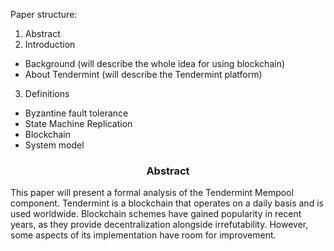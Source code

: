 Paper structure:
1. Abstract
2. Introduction
* Background (will describe the whole idea for using blockchain)
* About Tendermint (will describe the Tendermint platform)
3. Definitions
* Byzantine fault tolerance
* State Machine Replication
* Blockchain
* System model

<div align='center'> 
	<h3>Abstract</h3>
</div>

This paper will present a formal analysis of the Tendermint Mempool component. Tendermint is a blockchain that operates on a daily basis and is used worldwide. Blockchain schemes have gained popularity in recent years, as they provide decentralization alongside irrefutability. However, some aspects of its implementation have room for improvement. 

<!--stackedit_data:
eyJoaXN0b3J5IjpbLTU4MjcyOTkzNSwxMjM4MjIwMjgxLC0xMj
cwNDIxNDgyLDk2OTYxNjQ4OCwxODY2NjA4NTE4LDE3NzIzMTk3
OTUsNDgxMzE5NTk3LDcyNTI1MDQ1OSwtMTAzODc3MzIzNywtMT
M5NjM0MTk0LDE2OTkzNDk0ODJdfQ==
-->